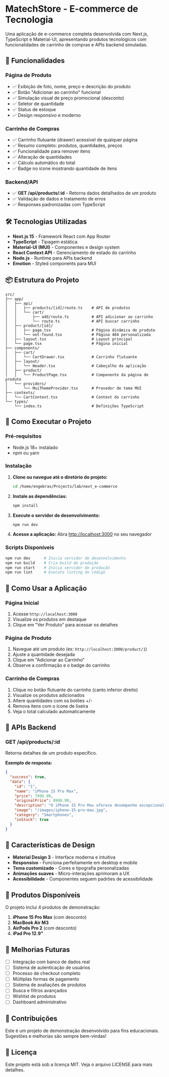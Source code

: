 # MatechStore - E-commerce de Tecnologia

Uma aplicação de e-commerce completa desenvolvida com Next.js, TypeScript e Material-UI, apresentando produtos tecnológicos com funcionalidades de carrinho de compras e APIs backend simuladas.

## 🚀 Funcionalidades

### Página de Produto
- ✅ Exibição de foto, nome, preço e descrição do produto
- ✅ Botão "Adicionar ao carrinho" funcional
- ✅ Simulação visual de preço promocional (desconto)
- ✅ Seletor de quantidade
- ✅ Status de estoque
- ✅ Design responsivo e moderno

### Carrinho de Compras
- ✅ Carrinho flutuante (drawer) acessível de qualquer página
- ✅ Resumo completo: produtos, quantidades, preços
- ✅ Funcionalidade para remover itens
- ✅ Alteração de quantidades
- ✅ Cálculo automático do total
- ✅ Badge no ícone mostrando quantidade de itens

### Backend/API
- ✅ **GET /api/products/:id** - Retorna dados detalhados de um produto
- ✅ Validação de dados e tratamento de erros
- ✅ Responses padronizadas com TypeScript

## 🛠️ Tecnologias Utilizadas

- **Next.js 15** - Framework React com App Router
- **TypeScript** - Tipagem estática
- **Material-UI (MUI)** - Componentes e design system
- **React Context API** - Gerenciamento de estado do carrinho
- **Node.js** - Runtime para APIs backend
- **Emotion** - Styled components para MUI

## 📦 Estrutura do Projeto

```
src/
├── app/
│   ├── api/
│   │   ├── products/[id]/route.ts    # API de produtos
│   │   └── cart/
│   │       ├── add/route.ts          # API adicionar ao carrinho
│   │       └── route.ts              # API buscar carrinho
│   ├── product/[id]/
│   │   ├── page.tsx                  # Página dinâmica de produto
│   │   └── not-found.tsx             # Página 404 personalizada
│   ├── layout.tsx                    # Layout principal
│   └── page.tsx                      # Página inicial
├── components/
│   ├── cart/
│   │   └── CartDrawer.tsx            # Carrinho flutuante
│   ├── layout/
│   │   └── Header.tsx                # Cabeçalho da aplicação
│   ├── product/
│   │   └── ProductPage.tsx           # Componente da página de produto
│   └── providers/
│       └── MuiThemeProvider.tsx      # Provedor de tema MUI
├── contexts/
│   └── CartContext.tsx               # Context do carrinho
└── types/
    └── index.ts                      # Definições TypeScript
```

## 🚦 Como Executar o Projeto

### Pré-requisitos
- Node.js 18+ instalado
- npm ou yarn

### Instalação

1. **Clone ou navegue até o diretório do projeto:**
   ```bash
   cd /home/engebras/Projects/lab/next_e-commerce
   ```

2. **Instale as dependências:**
   ```bash
   npm install
   ```

3. **Execute o servidor de desenvolvimento:**
   ```bash
   npm run dev
   ```

4. **Acesse a aplicação:**
   Abra [http://localhost:3000](http://localhost:3000) no seu navegador

### Scripts Disponíveis

```bash
npm run dev      # Inicia servidor de desenvolvimento
npm run build    # Cria build de produção
npm run start    # Inicia servidor de produção
npm run lint     # Executa linting do código
```

## 🎯 Como Usar a Aplicação

### Página Inicial
1. Acesse `http://localhost:3000`
2. Visualize os produtos em destaque
3. Clique em "Ver Produto" para acessar os detalhes

### Página de Produto
1. Navegue até um produto (ex: `http://localhost:3000/product/1`)
2. Ajuste a quantidade desejada
3. Clique em "Adicionar ao Carrinho"
4. Observe a confirmação e o badge do carrinho

### Carrinho de Compras
1. Clique no botão flutuante do carrinho (canto inferior direito)
2. Visualize os produtos adicionados
3. Altere quantidades com os botões +/-
4. Remova itens com o ícone de lixeira
5. Veja o total calculado automaticamente

## 🔧 APIs Backend

### GET /api/products/:id
Retorna detalhes de um produto específico.

**Exemplo de resposta:**
```json
{
  "success": true,
  "data": {
    "id": "1",
    "name": "iPhone 15 Pro Max",
    "price": 7999.99,
    "originalPrice": 8999.99,
    "description": "O iPhone 15 Pro Max oferece desempenho excepcional...",
    "image": "/images/iphone-15-pro-max.jpg",
    "category": "Smartphones",
    "inStock": true
  }
}
```

## 🎨 Características de Design

- **Material Design 3** - Interface moderna e intuitiva
- **Responsivo** - Funciona perfeitamente em desktop e mobile
- **Tema customizado** - Cores e tipografia personalizadas
- **Animações suaves** - Micro-interações aprimoram a UX
- **Acessibilidade** - Componentes seguem padrões de acessibilidade

## 📝 Produtos Disponíveis

O projeto inclui 4 produtos de demonstração:
1. **iPhone 15 Pro Max** (com desconto)
2. **MacBook Air M3**
3. **AirPods Pro 2** (com desconto)
4. **iPad Pro 12.9"**

## 🚧 Melhorias Futuras

- [ ] Integração com banco de dados real
- [ ] Sistema de autenticação de usuários
- [ ] Processo de checkout completo
- [ ] Múltiplas formas de pagamento
- [ ] Sistema de avaliações de produtos
- [ ] Busca e filtros avançados
- [ ] Wishlist de produtos
- [ ] Dashboard administrativo

## 🤝 Contribuições

Este é um projeto de demonstração desenvolvido para fins educacionais. Sugestões e melhorias são sempre bem-vindas!

## 📄 Licença

Este projeto está sob a licença MIT. Veja o arquivo LICENSE para mais detalhes.
